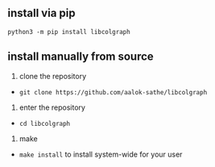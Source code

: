## install via pip

    python3 -m pip install libcolgraph

## install manually from source

1. clone the repository
  - `git clone https://github.com/aalok-sathe/libcolgraph`
1. enter the repository
  - `cd libcolgraph`
1. make
  - `make install` to install system-wide for your user
